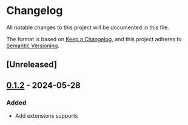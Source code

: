 # Changelog
All notable changes to this project will be documented in this file.

The format is based on [Keep a Changelog](https://keepachangelog.com/en/1.0.0/),
and this project adheres to [Semantic Versioning](https://semver.org/spec/v2.0.0.html).

## [Unreleased]

## [0.1.2](https://github.com/leo91000/graphile_worker_rs/releases/tag/graphile_worker_extensions-v0.1.2) - 2024-05-28

### Added
- Add extensions supports
